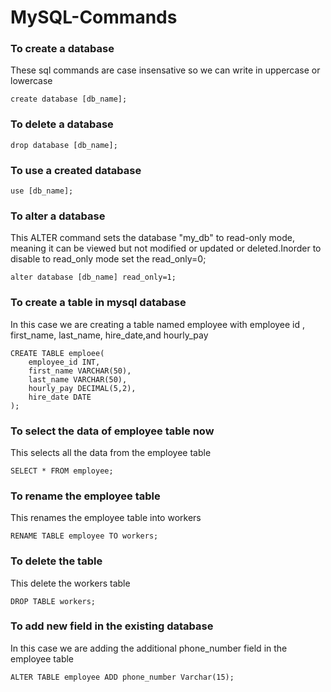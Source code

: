 # MySQL-Commands


### To create a database 
These sql commands are case insensative so we can write in uppercase or lowercase 

    create database [db_name];

### To delete a database

    drop database [db_name];

### To use a created database

    use [db_name];

### To alter a database 
This ALTER command sets the database "my_db" to read-only mode, meaning it can be viewed but not modified or updated or deleted.Inorder to disable to read_only mode set the read_only=0;

    alter database [db_name] read_only=1; 

### To create a table in mysql database
In this case we are creating a table named employee with employee id , first_name, last_name, hire_date,and hourly_pay

    CREATE TABLE emploee(
        employee_id INT,
        first_name VARCHAR(50),
        last_name VARCHAR(50),
        hourly_pay DECIMAL(5,2),
        hire_date DATE
    );

### To select the data of employee table now 
This selects all the data from the employee table 

    SELECT * FROM employee;

### To rename the employee table 
This renames the employee table into workers

    RENAME TABLE employee TO workers;

### To delete the table 
This delete the workers table 

    DROP TABLE workers;

### To add new field in the existing database 
In this case we are adding the additional phone_number field in the employee table 

    ALTER TABLE employee ADD phone_number Varchar(15);

